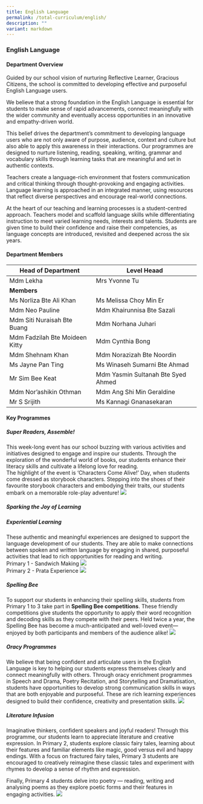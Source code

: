 ```yaml
---
title: English Language
permalink: /total-curriculum/english/
description: ""
variant: markdown
---
```

### English Language

#### Department Overview

Guided by our school vision of nurturing Reflective Learner, Gracious Citizens, the school is committed to developing effective and purposeful English Language users. 

We believe that a strong foundation in the English Language is essential for students to make sense of rapid advancements, connect meaningfully with the wider community and eventually access opportunities in an innovative and empathy-driven world. 

This belief drives the department’s commitment to developing language users who are not only aware of purpose, audience, context and culture but also able to apply this awareness in their interactions. Our programmes are designed to nurture listening, reading, speaking, writing, grammar and vocabulary skills through learning tasks that are meaningful and set in authentic contexts. 

Teachers create a language-rich environment that fosters communication and critical thinking through thought-provoking and engaging activities. Language learning is approached in an integrated manner, using resources that reflect diverse perspectives and encourage real-world connections. 

At the heart of our teaching and learning processes is a student-centred approach. Teachers model and scaffold language skills while differentiating instruction to meet varied learning needs, interests and talents. Students are given time to build their confidence and raise their competencies, as language concepts are introduced, revisited and deepened across the six years.

#### Department Members



| **Head of Department** | **Level Heaad** | 
| -------- | -------- | 
| Mdm Lekha|Mrs Yvonne Tu| 
| **Members**     | |
|Ms Norliza Bte Ali Khan| Ms Melissa Choy Min Er     |
| Mdm Neo Pauline  |Mdm Khairunnisa Bte Sazali  |
| Mdm Siti Nuraisah Bte Buang     |Mdm Norhana Juhari   |
| Mdm Fadzilah Bte Moideen Kitty   | Mdm Cynthia Bong  |
|Mdm Shehnam Khan|Mdm Norazizah Bte Noordin|
|Ms Jayne Pan Ting|Ms Winaseh Sumarni Bte Ahmad|
|Mr Sim Bee Keat|Mdm Yasmin Sultanah Bte Syed Ahmed|
|Mdm Nor’ashikin Othman|Mdm Ang Shi Min Geraldine|
|Mr S Srijith|Ms Kannagi Gnanasekaran|


#### Key Programmes

##### Super Readers, Assemble! 
This week-long event has our school buzzing with various activities and initiatives designed to engage and inspire our students. Through the exploration of the wonderful world of books, our students enhance their literacy skills and cultivate a lifelong love for reading. 
<br>The highlight of the event is ‘Characters Come Alive!’ Day, when students come dressed as storybook characters. Stepping into the shoes of their favourite storybook characters and embodying their traits, our students embark on a memorable role-play adventure!
![](/images/2025/Untitled_1.jpg)

##### Sparking the Joy of Learning 
##### Experiential Learning 
These authentic and meaningful experiences are designed to support the language development of our students. They are able to make connections between spoken and written language by engaging in shared, purposeful activities that lead to rich opportunities for reading and writing. 
<br>Primary 1 - Sandwich Making
![](/images/2025/Untitled_2.jpg)<br>
Primary 2  - Prata Experience
![](/images/2025/Untitled_3.jpg)

##### Spelling Bee 
To support our students in enhancing their spelling skills, students from Primary 1 to 3 take part in **Spelling Bee competitions**. These friendly competitions give students the opportunity to apply their word recognition and decoding skills as they compete with their peers. Held twice a year, the Spelling Bee has become a much-anticipated and well-loved event—enjoyed by both participants and members of the audience alike!
![](/images/2025/Untitled_4.jpg)

##### Oracy Programmes 
We believe that being confident and articulate users in the English Language is key to helping our students express themselves clearly and connect meaningfully with others. Through oracy enrichment programmes in Speech and Drama, Poetry Recitation, and Storytelling and Dramatisation, students have opportunities to develop strong communication skills in ways that are both enjoyable and purposeful. These are rich learning experiences designed to build their confidence, creativity and presentation skills.
![](/images/2025/Untitled_5.jpg)

##### Literature Infusion 
Imaginative thinkers, confident speakers and joyful readers! Through this programme, our students learn to appreciate literature and creative expression. In Primary 2, students explore classic fairy tales, learning about their features and familiar elements like magic, good versus evil and happy endings. With a focus on fractured fairy tales, Primary 3 students are encouraged to creatively reimagine these classic tales and experiment with rhymes to develop a sense of rhythm and expression. 

Finally, Primary 4 students delve into poetry — reading, writing and analysing poems as they explore poetic forms and their features in engaging activities.
![](/images/2025/Untitled_6.jpg)